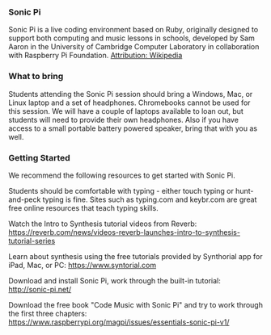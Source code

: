 ### Sonic Pi

Sonic Pi is a live coding environment based on Ruby, originally designed to support both computing and music lessons in schools, developed by Sam Aaron in the University of Cambridge Computer Laboratory in collaboration with Raspberry Pi Foundation. 
[Attribution: Wikipedia](https://en.wikipedia.org/wiki/Sonic_Pi)


### What to bring
Students attending the Sonic Pi session should bring a Windows, Mac, or Linux laptop and a set of headphones. Chromebooks cannot be used for this session. We will have a couple of laptops available to loan out, but students will need to provide their own headphones. Also if you have access to a small portable battery powered speaker, bring that with you as well.


### Getting Started  
We recommend the following resources to get started with Sonic Pi.

Students should be comfortable with typing - either touch typing or hunt-and-peck typing is fine. 
Sites such as typing.com and keybr.com are great free online resources that teach typing skills.

Watch the Intro to Synthesis tutorial videos from Reverb:
<https://reverb.com/news/videos-reverb-launches-intro-to-synthesis-tutorial-series>

Learn about synthesis using the free tutorials provided by Synthorial app for iPad, Mac, or PC:
<https://www.syntorial.com>

Download and install Sonic Pi, work through the built-in tutorial:
<http://sonic-pi.net/>

Download the free book "Code Music with Sonic Pi" and try to work through the first three chapters:
<https://www.raspberrypi.org/magpi/issues/essentials-sonic-pi-v1/>



